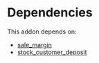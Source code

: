 # Dependencies

This addon depends on:

- [sale_margin](https://github.com/bringout/oca-ocb-sale/tree/5d9b47ce90463a1c61e6fb80db86d42fb811e501/odoo-bringout-oca-ocb-sale_margin)
- [stock_customer_deposit](https://github.com/bringout/oca-workflow-process)

